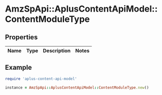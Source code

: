 # AmzSpApi::AplusContentApiModel::ContentModuleType

## Properties

| Name | Type | Description | Notes |
| ---- | ---- | ----------- | ----- |

## Example

```ruby
require 'aplus-content-api-model'

instance = AmzSpApi::AplusContentApiModel::ContentModuleType.new()
```

